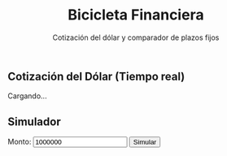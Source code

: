 <!DOCTYPE html>
<html lang="es">
<head>
  <meta charset="UTF-8">
  <meta name="viewport" content="width=device-width, initial-scale=1.0">
  <title>Bicicleta Financiera</title>
  <link rel="stylesheet" href="styles.css">
</head>
<body>
  <header>
    <h1>Bicicleta Financiera</h1>
    <p>Cotización del dólar y comparador de plazos fijos</p>
  </header>

  <section id="dolar">
    <h2>Cotización del Dólar (Tiempo real)</h2>
    <div id="cotizacion">Cargando...</div>
  </section>

  <section id="simulador">
    <h2>Simulador</h2>
    <label>Monto: <input type="number" id="monto" value="1000000"></label>
    <button onclick="simular()">Simular</button>
    <p id="resultado"></p>
  </section>

  <script src="script.js"></script>
</body>
</html>
